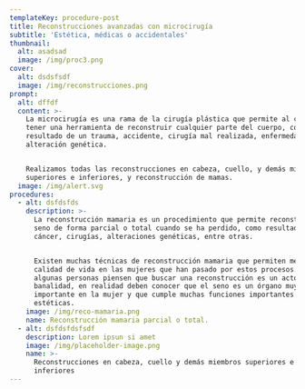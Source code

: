 ```yaml
---
templateKey: procedure-post
title: Reconstrucciones avanzadas con microcirugía
subtitle: 'Estética, médicas o accidentales'
thumbnail:
  alt: asadsad
  image: /img/proc3.png
cover:
  alt: dsdsfsdf
  image: /img/reconstrucciones.png
prompt:
  alt: dffdf
  content: >-
    La microcirugía es una rama de la cirugía plástica que permite al cirujano
    tener una herramienta de reconstruir cualquier parte del cuerpo, como el
    resultado de un trauma, accidente, cirugía mal realizada, enfermedad o
    alteración genética.


    Realizamos todas las reconstrucciones en cabeza, cuello, y demás miembros
    superiores e inferiores, y reconstrucción de mamas.
  image: /img/alert.svg
procedures:
  - alt: dsfdsfds
    description: >-
      La reconstrucción mamaria es un procedimiento que permite reconstruir el
      seno de forma parcial o total cuando se ha perdido, como resultado de
      cáncer, cirugías, alteraciones genéticas, entre otras.


      Existen muchas técnicas de reconstrucción mamaria que permiten mejorar la
      calidad de vida en las mujeres que han pasado por estos procesos. Y aunque
      algunas personas piensen que buscar una reconstrucción es un acto de
      banalidad, en realidad deben conocer que el seno es un órgano muy
      importante en la mujer y que cumple muchas funciones importantes además de
      estéticas.
    image: /img/reco-mamaria.png
    name: Reconstrucción mamaria parcial o total.
  - alt: dsfdsfdsfsdf
    description: Lorem ipsun si amet
    image: /img/placeholder-image.png
    name: >-
      Reconstrucciones en cabeza, cuello y demás miembros superiores e
      inferiores
---
```



